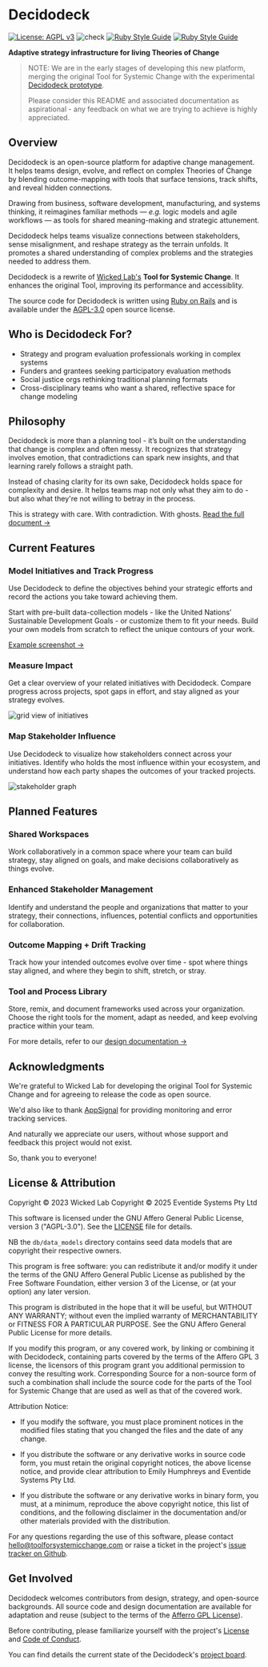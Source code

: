 # Decidodeck

[![License: AGPL v3](https://img.shields.io/badge/License-AGPL_v3-blue.svg)](https://www.gnu.org/licenses/agpl-3.0)
![check](https://github.com/EventideSystems/decidodeck/actions/workflows/check.yml/badge.svg)
[![Ruby Style Guide](https://img.shields.io/badge/code_style-rubocop-brightgreen.svg)](https://github.com/rubocop/rubocop)
[![Ruby Style Guide](https://img.shields.io/badge/code_style-community-brightgreen.svg)](https://rubystyle.guide)


**Adaptive strategy infrastructure for living Theories of Change**

> NOTE: We are in the early stages of developing this new platform, merging the original
> Tool for Systemic Change with the experimental [Decidodeck prototype](https://github.com/EventideSystems/decidodeck-prototype).
>
> Please consider this README and associated documentation as aspirational - any feedback on what we are trying to achieve is highly appreciated. 

## Overview

Decidodeck is an open-source platform for adaptive change management. It helps teams design, evolve, and reflect on complex Theories of Change by blending outcome-mapping with  tools that surface tensions, track shifts, and reveal hidden connections.

Drawing from business, software development, manufacturing, and systems thinking, it reimagines familiar methods — _e.g._ logic models and agile workflows — as tools for shared meaning-making and strategic attunement.

Decidodeck helps teams visualize connections between stakeholders, sense misalignment, and reshape strategy as the terrain unfolds. It promotes a shared understanding of complex problems and the strategies needed to address them.

Decidodeck is a rewrite of [Wicked Lab's](https://web.archive.org/web/20240329200630/https://www.wickedlab.co/) **Tool for Systemic Change**. It enhances the original Tool, improving its performance and accessiblity.

The source code for Decidodeck is written using [Ruby on Rails](https://rubyonrails.org/) and is available under the [AGPL-3.0](https://www.gnu.org/licenses/agpl-3.0.en.html) open source license.

## Who is Decidodeck For?

- Strategy and program evaluation professionals working in complex systems  
- Funders and grantees seeking participatory evaluation methods  
- Social justice orgs rethinking traditional planning formats  
- Cross-disciplinary teams who want a shared, reflective space for change modeling

## Philosophy

Decidodeck is more than a planning tool - it’s built on the understanding that change is complex and often messy. It recognizes that strategy involves emotion, that contradictions can spark new insights, and that learning rarely follows a straight path.

Instead of chasing clarity for its own sake, Decidodeck holds space for complexity and desire. It helps teams map not only what they aim to do - but also what they're not willing to betray in the process.

This is strategy with care. With contradiction. With ghosts. [Read the full document →](/doc/PHILOSOPHY.md)

## Current Features

### Model Initiatives and Track Progress 

Use Decidodeck to define the objectives behind your strategic efforts and record the actions you take toward achieving them.

Start with pre-built data-collection models - like the United Nations’ Sustainable Development Goals - or customize them to fit your needs. Build your own models from scratch to reflect the unique contours of your work.

[Example screenshot →](app/assets/images/data_entry.png)

### Measure Impact

Get a clear overview of your related initiatives with Decidodeck. Compare progress across projects, spot gaps in effort, and stay aligned as your strategy evolves.

![grid view of initiatives](app/assets/images/screenshot.png)

### Map Stakeholder Influence

Use Decidodeck to visualize how stakeholders connect across your initiatives. Identify who holds the most influence within your ecosystem, and understand how each party shapes the outcomes of your tracked projects.

![stakeholder graph](app/assets/images/graph.png)

## Planned Features

### Shared Workspaces

Work collaboratively in a common space where your team can build strategy, stay aligned on goals, and make decisions collaboratively as things evolve.

### Enhanced Stakeholder Management

Identify and understand the people and organizations that matter to your strategy, their connections, influences, potential conflicts and opportunities for collaboration. 

### Outcome Mapping + Drift Tracking

Track how your intended outcomes evolve over time - spot where things stay aligned, and where they begin to shift, stretch, or stray.

### Tool and Process Library  

Store, remix, and document frameworks used across your organization. Choose the right tools for the moment, adapt as needed, and keep evolving practice within your team.

For more details, refer to our [design documentation →](/doc/DESIGN.md)


## Acknowledgments

We're grateful to Wicked Lab for developing the original Tool for Systemic Change and for agreeing to release the code as open source.

We'd also like to thank [AppSignal](https://www.appsignal.com/) for providing monitoring and error tracking services.

And naturally we appreciate our users, without whose support and feedback this project would not exist.    

So, thank you to everyone!

## License & Attribution

Copyright © 2023 Wicked Lab
Copyright © 2025 Eventide Systems Pty Ltd

This software is licensed under the GNU Affero General Public License, version 3 ("AGPL-3.0"). See the [LICENSE](LICENSE.md) file for details.  

NB the `db/data_models` directory contains seed data models that are copyright their respective owners.

This program is free software: you can redistribute it and/or modify it under the terms of the GNU Affero General Public License as published by the Free Software Foundation, either version 3 of the License, or (at your option) any later version.

This program is distributed in the hope that it will be useful, but WITHOUT ANY WARRANTY; without even the implied warranty of MERCHANTABILITY or FITNESS FOR A PARTICULAR PURPOSE. See the GNU Affero General Public License for more details.

If you modify this program, or any covered work, by linking or combining it with Decidodeck, containing parts covered by the terms of the Affero GPL 3 license, the licensors of this program grant you additional permission to convey the resulting work. Corresponding Source for a non-source form of such a combination shall include the source code for the parts of the Tool for Systemic Change that are used as well as that of the covered work.

Attribution Notice:

- If you modify the software, you must place prominent notices in the modified files stating that you changed the files and the date of any change.

- If you distribute the software or any derivative works in source code form, you must retain the original copyright notices, the above license notice, and provide clear attribution to Emily Humphreys and Eventide Systems Pty Ltd.

- If you distribute the software or any derivative works in binary form, you must, at a minimum, reproduce the above copyright notice, this list of conditions, and the following disclaimer in the documentation and/or other materials provided with the distribution.

For any questions regarding the use of this software, please contact hello@toolforsystemicchange.com or raise a ticket in the project's [issue tracker on Github](https://github.com/EventideSystems/tool_for_systemic_change/issues).


## Get Involved

Decidodeck welcomes contributors from design, strategy, and open-source backgrounds. All source code and design documentation are available for adaptation and reuse (subject to the terms of the [Afferro GPL License](LICENSE)).

Before contributing, please familiarize yourself with the project's [License](LICENSE) and [Code of Conduct](/doc/CODE_OF_CONDUCT.md).

You can find details the current state of the Decidodeck's [project board](https://github.com/orgs/EventideSystems/projects/1).
